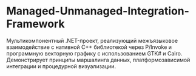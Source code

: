 # Managed-Unmanaged-Integration-Framework
Мультикомпонентный .NET-проект, реализующий межъязыковое взаимодействие с нативной C++ библиотекой через P/Invoke и программную векторную графику с использованием GTK# и Cairo. Демонстрирует принципы маршалинга данных, платформозависимой интеграции и процедурной визуализации.
